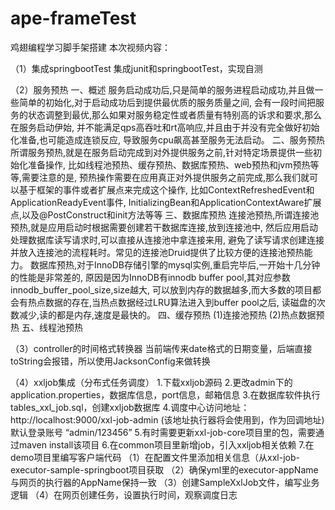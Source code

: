 # ape-frameTest
鸡翅编程学习脚手架搭建
本次视频内容：

（1）集成springbootTest
    集成junit和springbootTest，实现自测

（2）服务预热
一、概述
服务启动成功后,只是简单的服务进程启动成功,并且做一些简单的初始化,对于启动成功后到提供最优质的服务质量之间,
会有一段时间把服务的状态调整到最优,那么如果对服务稳定性或者质量有特别高的诉求和要求,那么在服务启动伊始,
并不能满足qps高吞吐和rt高响应,并且由于并没有完全做好初始化准备,也可能造成连锁反应,
导致服务cpu飙高甚至服务无法启动。
二、服务预热
所谓服务预热,就是在服务启动完成到对外提供服务之前,针对特定场景提供一些初始化准备操作,
比如线程池预热、缓存预热、数据库预热、web预热和jvm预热等等,需要注意的是,
预热操作需要在应用真正对外提供服务之前完成,那么我们就可以基于框架的事件或者扩展点来完成这个操作,
比如ContextRefreshedEvent和ApplicationReadyEvent事件,
InitializingBean和ApplicationContextAware扩展点,以及@PostConstruct和init方法等等
三、数据库预热
连接池预热,所谓连接池预热,就是应用启动时根据需要创建若干数据库连接,放到连接池中,
然后应用启动处理数据库读写请求时,可以直接从连接池中拿连接来用,
避免了读写请求创建连接并放入连接池的流程耗时。常见的连接池Druid提供了比较方便的连接池预热能力。
数据库预热,对于InnoDB存储引擎的mysql实例,重启完毕后,一开始十几分钟的性能是非常差的,
原因是因为InnoDB有innodb buffer pool,其对应参数innodb_buffer_pool_size,size越大,
可以放到内存的数据越多,而大多数的项目都会有热点数据的存在,当热点数据经过LRU算法进入到buffer pool之后,
读磁盘的次数减少,读的都是内存,速度是最快的。
四、缓存预热
    (1)连接池预热
    (2)热点数据预热
五、线程池预热

（3）controller的时间格式转换器
    当前端传来date格式的日期变量，后端直接toString会报错，所以使用JacksonConfig来做转换

（4）xxljob集成（分布式任务调度）
    1.下载xxljob源码
    2.更改admin下的application.properties，数据库信息，port信息，邮箱信息
    3.在数据库软件执行tables_xxl_job.sql，创建xxljob数据库
    4.调度中心访问地址：http://localhost:9000/xxl-job-admin (该地址执行器将会使用到，作为回调地址)
        默认登录账号 “admin/123456”
    5.有时需要更新xxl-job-core项目里的包，需要通过maven install该项目
    6.在common项目里新增job，引入xxljob相关依赖
    7.在demo项目里编写客户端代码
    （1）在配置文件里添加相关信息（从xxl-job-executor-sample-springboot项目获取
    （2）确保yml里的executor-appName与网页的执行器的AppName保持一致
    （3）创建SampleXxlJob文件，编写业务逻辑
    （4）在网页创建任务，设置执行时间，观察调度日志









